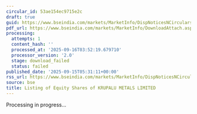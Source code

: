 ```yaml
---
circular_id: 53ae154ec9715e2c
draft: true
guid: https://www.bseindia.com/markets/MarketInfo/DispNoticesNCirculars.aspx?Noticeid={2595DD3F-6108-4FF7-AED7-2484A3F94415}&noticeno=20250915-1&dt=09/15/2025&icount=1&totcount=81&flag=0
pdf_url: https://www.bseindia.com/markets/MarketInfo/DownloadAttach.aspx?id=20250915-1&attachedId=
processing:
  attempts: 1
  content_hash: ''
  processed_at: '2025-09-16T03:52:19.679710'
  processor_version: '2.0'
  stage: download_failed
  status: failed
published_date: '2025-09-15T05:31:11+00:00'
rss_url: https://www.bseindia.com/markets/MarketInfo/DispNoticesNCirculars.aspx?Noticeid={2595DD3F-6108-4FF7-AED7-2484A3F94415}&noticeno=20250915-1&dt=09/15/2025&icount=1&totcount=81&flag=0
source: bse
title: Listing of Equity Shares of KRUPALU METALS LIMITED
---
```


Processing in progress...